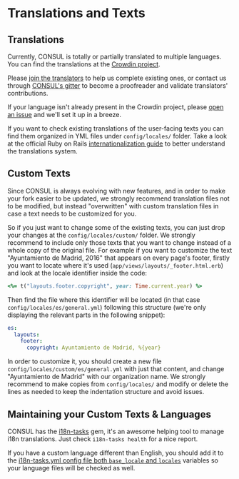 # Translations and Texts

## Translations

Currently, CONSUL is totally or partially translated to multiple languages. You can find the translations at the [Crowdin project](https://crowdin.com/project/consul).

Please [join the translators](https://crwd.in/consul) to help us complete existing ones, or contact us through [CONSUL's gitter](https://gitter.im/consul/consul) to become a proofreader and validate translators' contributions.

If your language isn't already present in the Crowdin project, please [open an issue](<https://github.com/consul/consul/issues/new?title=New language&body=Hello I would like to have my language INSERT YOUR LANGUAGE NAME added to CONSUL>) and we'll set it up in a breeze.

If you want to check existing translations of the user-facing texts you can find them organized in YML files under `config/locales/` folder. Take a look at the official Ruby on Rails [internationalization guide](http://guides.rubyonrails.org/i18n.html) to better understand the translations system.

## Custom Texts

Since CONSUL is always evolving with new features, and in order to make your fork easier to be updated, we strongly recommend translation files not to be modified, but instead "overwritten" with custom translation files in case a text needs to be customized for you.

So if you just want to change some of the existing texts, you can just drop your changes at the `config/locales/custom/` folder. We strongly recommend to include only those texts that you want to change instead of a whole copy of the original file. For example if you want to customize the text "Ayuntamiento de Madrid, 2016" that appears on every page's footer, firstly you want to locate where it's used (`app/views/layouts/_footer.html.erb`) and look at the locale identifier inside the code:

```ruby
<%= t("layouts.footer.copyright", year: Time.current.year) %>
```

Then find the file where this identifier will be located (in that case `config/locales/es/general.yml`) following this structure (we're only displaying the relevant parts in the following snippet):

```yml
es:
  layouts:
    footer:
      copyright: Ayuntamiento de Madrid, %{year}
```

In order to customize it, you should create a new file `config/locales/custom/es/general.yml` with just that content, and change "Ayuntamiento de Madrid" with our organization name. We strongly recommend to make copies from `config/locales/` and modify or delete the lines as needed to keep the indentation structure and avoid issues.

## Maintaining your Custom Texts & Languages

CONSUL has the [i18n-tasks](https://github.com/glebm/i18n-tasks) gem, it's an awesome helping tool to manage i18n translations. Just check `i18n-tasks health` for a nice report.

If you have a custom language different than English, you should add it to the [i18n-tasks.yml config file both `base_locale` and `locales`](https://github.com/consul/consul/blob/master/config/i18n-tasks.yml#L4-L7) variables so your language files will be checked as well.
